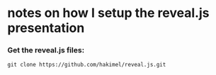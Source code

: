 # notes on how I setup the reveal.js presentation

### Get the reveal.js files:

```
git clone https://github.com/hakimel/reveal.js.git
```
